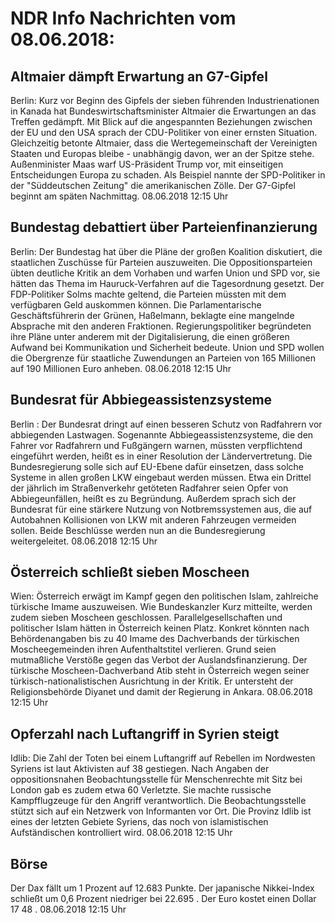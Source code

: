 # NDR Info Nachrichten vom 08.06.2018:


## Altmaier dämpft Erwartung an G7-Gipfel
Berlin: Kurz vor Beginn des Gipfels der sieben führenden Industrienationen in Kanada hat Bundeswirtschaftsminister Altmaier die Erwartungen an das Treffen gedämpft. Mit Blick auf die angespannten Beziehungen zwischen der EU und den USA sprach der CDU-Politiker von einer ernsten Situation. Gleichzeitig betonte Altmaier, dass die Wertegemeinschaft der Vereinigten Staaten und Europas bleibe - unabhängig davon, wer an der Spitze stehe. Außenminister Maas warf US-Präsident Trump vor, mit einseitigen Entscheidungen Europa zu schaden. Als Beispiel nannte der SPD-Politiker in der "Süddeutschen Zeitung" die amerikanischen Zölle. Der G7-Gipfel beginnt am späten Nachmittag. 08.06.2018 12:15 Uhr 

## Bundestag debattiert über Parteienfinanzierung
Berlin: Der Bundestag hat über die Pläne der großen Koalition diskutiert, die staatlichen Zuschüsse für Parteien auszuweiten. Die Oppositionsparteien übten deutliche Kritik an dem Vorhaben und warfen Union und SPD vor, sie hätten das Thema im Hauruck-Verfahren auf die Tagesordnung gesetzt. Der FDP-Politiker Solms machte geltend, die Parteien müssten mit dem verfügbaren Geld auskommen können. Die Parlamentarische Geschäftsführerin der Grünen, Haßelmann, beklagte eine mangelnde Absprache mit den anderen Fraktionen. Regierungspolitiker begründeten ihre Pläne unter anderem mit der Digitalisierung, die einen größeren Aufwand bei Kommunikation und Sicherheit bedeute. Union und SPD wollen die Obergrenze für staatliche Zuwendungen an Parteien von 165 Millionen auf 190 Millionen Euro anheben. 08.06.2018 12:15 Uhr 

## Bundesrat für Abbiegeassistenzsysteme
Berlin : Der Bundesrat dringt auf einen besseren Schutz von Radfahrern vor abbiegenden Lastwagen. Sogenannte Abbiegeassistenzsysteme, die den Fahrer vor Radfahrern und Fußgängern warnen, müssten verpflichtend eingeführt werden, heißt es in einer Resolution der Ländervertretung. Die Bundesregierung solle sich auf EU-Ebene dafür einsetzen, dass solche Systeme in allen großen LKW eingebaut werden müssen. Etwa ein Drittel der jährlich im Straßenverkehr getöteten Radfahrer seien Opfer von Abbiegeunfällen, heißt es zu Begründung. Außerdem sprach sich der Bundesrat für eine stärkere Nutzung von Notbremssystemen aus, die auf Autobahnen Kollisionen von LKW mit anderen Fahrzeugen vermeiden sollen. Beide Beschlüsse werden nun an die Bundesregierung weitergeleitet. 08.06.2018 12:15 Uhr 

## Österreich schließt sieben Moscheen
Wien:	Österreich erwägt im Kampf gegen den politischen Islam, zahlreiche türkische Imame auszuweisen. Wie Bundeskanzler Kurz mitteilte, werden zudem sieben Moscheen geschlossen. Parallelgesellschaften und politischer Islam hätten in Österreich keinen Platz. Konkret könnten nach Behördenangaben bis zu 40 Imame des Dachverbands der türkischen Moscheegemeinden ihren Aufenthaltstitel verlieren. Grund seien mutmaßliche Verstöße gegen das Verbot der Auslandsfinanzierung. Der türkische Moscheen-Dachverband Atib steht in Österreich wegen seiner türkisch-nationalistischen Ausrichtung in der Kritik. Er untersteht der Religionsbehörde Diyanet und damit der Regierung in Ankara. 08.06.2018 12:15 Uhr 

## Opferzahl nach Luftangriff in Syrien steigt
Idlib: Die Zahl der Toten bei einem Luftangriff auf Rebellen im Nordwesten Syriens ist laut Aktivisten auf 38 gestiegen. Nach Angaben der oppositionsnahen Beobachtungsstelle für Menschenrechte mit Sitz bei London gab es zudem etwa 60 Verletzte. Sie machte russische Kampfflugzeuge für den Angriff verantwortlich. Die Beobachtungsstelle stützt sich auf ein Netzwerk von Informanten vor Ort. Die Provinz Idlib ist eines der letzten Gebiete Syriens, das noch von islamistischen Aufständischen kontrolliert wird. 08.06.2018 12:15 Uhr 

## Börse
Der Dax fällt um  1  Prozent auf  12.683  Punkte. Der japanische Nikkei-Index schließt um  0,6  Prozent niedriger bei  22.695 . Der Euro kostet einen Dollar  17 48 . 08.06.2018 12:15 Uhr 
